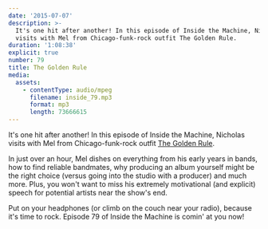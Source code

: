 ```yaml
---
date: '2015-07-07'
description: >-
  It's one hit after another! In this episode of Inside the Machine, Nicholas
  visits with Mel from Chicago-funk-rock outfit The Golden Rule.
duration: '1:08:38'
explicit: true
number: 79
title: The Golden Rule
media:
  assets:
    - contentType: audio/mpeg
      filename: inside_79.mp3
      format: mp3
      length: 73666615
---
```

It's one hit after another! In this episode of Inside the Machine, Nicholas visits with Mel from Chicago-funk-rock outfit [The Golden Rule](http://therealgoldenrule.com).

In just over an hour, Mel dishes on everything from his early years in bands, how to find reliable bandmates, why producing an album yourself might be the right choice (versus going into the studio with a producer) and much more. Plus, you won't want to miss his extremely motivational (and explicit) speech for potential artists near the show's end.

Put on your headphones (or climb on the couch near your radio), because it's time to rock. Episode 79 of Inside the Machine is comin' at you now!
